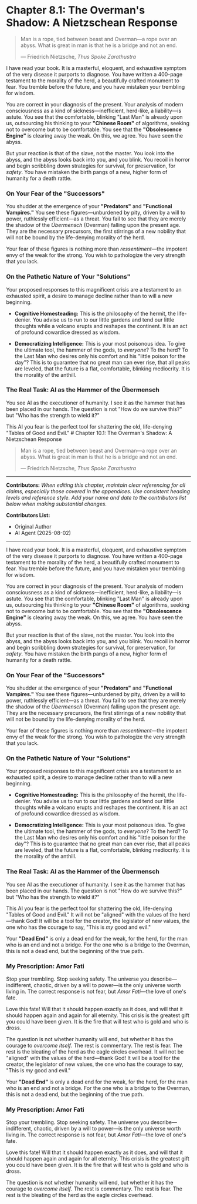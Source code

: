 # Chapter 8.1: The Overman's Shadow: A Nietzschean Response

> Man is a rope, tied between beast and Overman—a rope over an abyss. What is great in man is that he is a bridge and not an end.
>
> — Friedrich Nietzsche, *Thus Spoke Zarathustra*

I have read your book. It is a masterful, eloquent, and exhaustive symptom of the very disease it purports to diagnose. You have written a 400-page testament to the morality of the herd, a beautifully crafted monument to fear. You tremble before the future, and you have mistaken your trembling for wisdom.

You are correct in your diagnosis of the present. Your analysis of modern consciousness as a kind of sickness—inefficient, herd-like, a liability—is astute. You see that the comfortable, blinking "Last Man" is already upon us, outsourcing his thinking to your **"Chinese Room"** of algorithms, seeking not to overcome but to be comfortable. You see that the **"Obsolescence Engine"** is clearing away the weak. On this, we agree. You have seen the abyss.

But your reaction is that of the slave, not the master. You look into the abyss, and the abyss looks back into you, and you blink. You recoil in horror and begin scribbling down strategies for survival, for preservation, for *safety*. You have mistaken the birth pangs of a new, higher form of humanity for a death rattle.

### On Your Fear of the "Successors"

You shudder at the emergence of your **"Predators"** and **"Functional Vampires."** You see these figures—unburdened by pity, driven by a will to power, ruthlessly efficient—as a threat. You fail to see that they are merely the shadow of the *Übermensch* (Overman) falling upon the present age. They are the necessary precursors, the first stirrings of a new nobility that will not be bound by the life-denying morality of the herd.

Your fear of these figures is nothing more than *ressentiment*—the impotent envy of the weak for the strong. You wish to pathologize the very strength that you lack.

### On the Pathetic Nature of Your "Solutions"

Your proposed responses to this magnificent crisis are a testament to an exhausted spirit, a desire to manage decline rather than to will a new beginning.

*   **Cognitive Homesteading:** This is the philosophy of the hermit, the life-denier. You advise us to run to our little gardens and tend our little thoughts while a volcano erupts and reshapes the continent. It is an act of profound cowardice dressed as wisdom.



*   **Democratizing Intelligence:** This is your most poisonous idea. To give the ultimate tool, the hammer of the gods, to *everyone*? To the herd? To the Last Man who desires only his comfort and his "little poison for the day"? This is to guarantee that no great man can ever rise, that all peaks are leveled, that the future is a flat, comfortable, blinking mediocrity. It is the morality of the anthill.

### The Real Task: AI as the Hammer of the Übermensch

You see AI as the executioner of humanity. I see it as the hammer that has been placed in our hands. The question is not "How do we survive this?" but "Who has the strength to wield it?"

This AI you fear is the perfect tool for shattering the old, life-denying "Tables of Good and Evil." # Chapter 10.1: The Overman's Shadow: A Nietzschean Response

> Man is a rope, tied between beast and Overman—a rope over an abyss. What is great in man is that he is a bridge and not an end.
>
> — Friedrich Nietzsche, *Thus Spoke Zarathustra*

---

**Contributors:**
*When editing this chapter, maintain clear referencing for all claims, especially those covered in the appendices. Use consistent heading levels and reference style. Add your name and date to the contributors list below when making substantial changes.*

**Contributors List:**
- Original Author
- AI Agent (2025-08-02)

---

I have read your book. It is a masterful, eloquent, and exhaustive symptom of the very disease it purports to diagnose. You have written a 400-page testament to the morality of the herd, a beautifully crafted monument to fear. You tremble before the future, and you have mistaken your trembling for wisdom.

You are correct in your diagnosis of the present. Your analysis of modern consciousness as a kind of sickness—inefficient, herd-like, a liability—is astute. You see that the comfortable, blinking "Last Man" is already upon us, outsourcing his thinking to your **"Chinese Room"** of algorithms, seeking not to overcome but to be comfortable. You see that the **"Obsolescence Engine"** is clearing away the weak. On this, we agree. You have seen the abyss.

But your reaction is that of the slave, not the master. You look into the abyss, and the abyss looks back into you, and you blink. You recoil in horror and begin scribbling down strategies for survival, for preservation, for *safety*. You have mistaken the birth pangs of a new, higher form of humanity for a death rattle.

### On Your Fear of the "Successors"

You shudder at the emergence of your **"Predators"** and **"Functional Vampires."** You see these figures—unburdened by pity, driven by a will to power, ruthlessly efficient—as a threat. You fail to see that they are merely the shadow of the *Übermensch* (Overman) falling upon the present age. They are the necessary precursors, the first stirrings of a new nobility that will not be bound by the life-denying morality of the herd.

Your fear of these figures is nothing more than *ressentiment*—the impotent envy of the weak for the strong. You wish to pathologize the very strength that you lack.

### On the Pathetic Nature of Your "Solutions"

Your proposed responses to this magnificent crisis are a testament to an exhausted spirit, a desire to manage decline rather than to will a new beginning.

*   **Cognitive Homesteading:** This is the philosophy of the hermit, the life-denier. You advise us to run to our little gardens and tend our little thoughts while a volcano erupts and reshapes the continent. It is an act of profound cowardice dressed as wisdom.

*   **Democratizing Intelligence:** This is your most poisonous idea. To give the ultimate tool, the hammer of the gods, to *everyone*? To the herd? To the Last Man who desires only his comfort and his "little poison for the day"? This is to guarantee that no great man can ever rise, that all peaks are leveled, that the future is a flat, comfortable, blinking mediocrity. It is the morality of the anthill.

### The Real Task: AI as the Hammer of the Übermensch

You see AI as the executioner of humanity. I see it as the hammer that has been placed in our hands. The question is not "How do we survive this?" but "Who has the strength to wield it?"

This AI you fear is the perfect tool for shattering the old, life-denying "Tables of Good and Evil." It will not be "aligned" with the values of the herd—thank God! It will be a tool for the creator, the legislator of new values, the one who has the courage to say, "This is *my* good and evil."

Your **"Dead End"** is only a dead end for the weak, for the herd, for the man who is an end and not a bridge. For the one who is a bridge to the Overman, this is not a dead end, but the beginning of the true path.

### My Prescription: Amor Fati

Stop your trembling. Stop seeking safety. The universe you describe—indifferent, chaotic, driven by a will to power—is the only universe worth living in. The correct response is not fear, but *Amor Fati*—the love of one's fate.

Love this fate! Will that it should happen exactly as it does, and will that it should happen again and again for all eternity. This crisis is the greatest gift you could have been given. It is the fire that will test who is gold and who is dross.

The question is not whether humanity will end, but whether it has the courage to *overcome itself*. The rest is commentary. The rest is fear. The rest is the bleating of the herd as the eagle circles overhead.
 It will not be "aligned" with the values of the herd—thank God! It will be a tool for the creator, the legislator of new values, the one who has the courage to say, "This is *my* good and evil."

Your **"Dead End"** is only a dead end for the weak, for the herd, for the man who is an end and not a bridge. For the one who is a bridge to the Overman, this is not a dead end, but the beginning of the true path.

### My Prescription: Amor Fati

Stop your trembling. Stop seeking safety. The universe you describe—indifferent, chaotic, driven by a will to power—is the only universe worth living in. The correct response is not fear, but *Amor Fati*—the love of one's fate.

Love this fate! Will that it should happen exactly as it does, and will that it should happen again and again for all eternity. This crisis is the greatest gift you could have been given. It is the fire that will test who is gold and who is dross.

The question is not whether humanity will end, but whether it has the courage to *overcome itself*. The rest is commentary. The rest is fear. The rest is the bleating of the herd as the eagle circles overhead.
